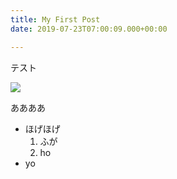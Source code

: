 ```yaml
---
title: My First Post
date: 2019-07-23T07:00:09.000+00:00

---
```

テスト

![](/uploads/2019-07-23_15-47-40_chrome.png)

ああああ

* ほげほげ
	1. ふが
    2. ho
* yo